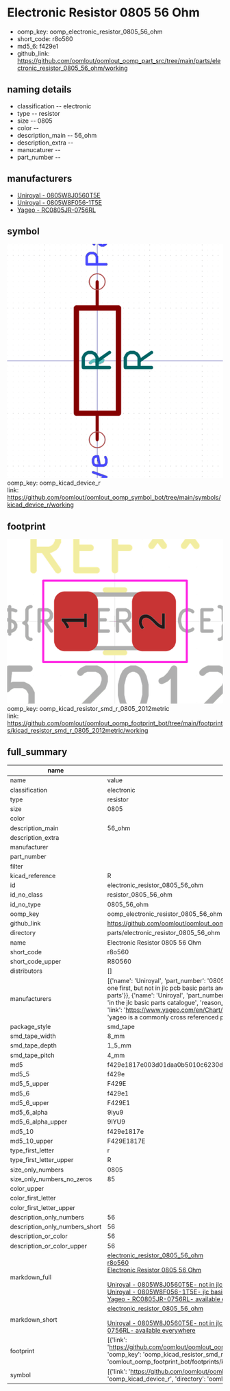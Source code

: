 # Electronic Resistor 0805 56 Ohm

  
* oomp_key: oomp_electronic_resistor_0805_56_ohm 
* short_code: r8o560
* md5_6: f429e1  
* github_link: https://github.com/oomlout/oomlout_oomp_part_src/tree/main/parts/electronic_resistor_0805_56_ohm/working  
## naming details
* classification -- electronic
* type -- resistor
* size -- 0805
* color -- 
* description_main -- 56_ohm
* description_extra -- 
* manucaturer -- 
* part_number -- 


## manufacturers
* [Uniroyal - 0805W8J0560T5E]()  
* [Uniroyal - 0805W8F056-1T5E]()  
* [Yageo - RC0805JR-0756RL](https://www.yageo.com/en/Chart/Download/pdf/RC0805JR-0756RL)  

## symbol

![](symbol/0/working/working_600.png)  
oomp_key: oomp_kicad_device_r  
link: https://github.com/oomlout/oomlout_oomp_symbol_bot/tree/main/symbols/kicad_device_r/working  

## footprint

![](footprint/0/working/working_600.png)  
oomp_key: oomp_kicad_resistor_smd_r_0805_2012metric  
link: https://github.com/oomlout/oomlout_oomp_footprint_bot/tree/main/footprints/kicad_resistor_smd_r_0805_2012metric/working  

## full_summary
| name | value | 
| --- | --- | 
| name | value | 
| classification | electronic | 
| type | resistor | 
| size | 0805 | 
| color |  | 
| description_main | 56_ohm | 
| description_extra |  | 
| manufacturer |  | 
| part_number |  | 
| filter |  | 
| kicad_reference | R | 
| id | electronic_resistor_0805_56_ohm | 
| id_no_class | resistor_0805_56_ohm | 
| id_no_type | 0805_56_ohm | 
| oomp_key | oomp_electronic_resistor_0805_56_ohm | 
| github_link | https://github.com/oomlout/oomlout_oomp_part_src/tree/main/parts/electronic_resistor_0805_56_ohm/working | 
| directory | parts/electronic_resistor_0805_56_ohm | 
| name | Electronic Resistor 0805 56 Ohm | 
| short_code | r8o560 | 
| short_code_upper | R8O560 | 
| distributors | [] | 
| manufacturers | [{'name': 'Uniroyal', 'part_number': '0805W8J0560T5E', 'link': '', 'id': 'manufacturer_uniroyal', 'note': {'reason': 'did this one first, but not in jlc pcb basic parts and 1 percent are and they are the same price', 'reason_short': 'not in jlc basic parts'}}, {'name': 'Uniroyal', 'part_number': '0805W8F056-1T5E', 'link': '', 'id': 'manufacturer_uniroyal', 'note': {'reason': 'in the jlc basic parts catalogue', 'reason_short': 'jlc basic part'}}, {'name': 'Yageo', 'part_number': 'RC0805JR-0756RL', 'link': 'https://www.yageo.com/en/Chart/Download/pdf/RC0805JR-0756RL', 'id': 'manufacturer_yageo', 'note': {'reason': 'yageo is a commonly cross referenced part number', 'reason_short': 'available everywhere'}}] | 
| package_style | smd_tape | 
| smd_tape_width | 8_mm | 
| smd_tape_depth | 1_5_mm | 
| smd_tape_pitch | 4_mm | 
| md5 | f429e1817e003d01daa0b5010c6230da | 
| md5_5 | f429e | 
| md5_5_upper | F429E | 
| md5_6 | f429e1 | 
| md5_6_upper | F429E1 | 
| md5_6_alpha | 9iyu9 | 
| md5_6_alpha_upper | 9IYU9 | 
| md5_10 | f429e1817e | 
| md5_10_upper | F429E1817E | 
| type_first_letter | r | 
| type_first_letter_upper | R | 
| size_only_numbers | 0805 | 
| size_only_numbers_no_zeros | 85 | 
| color_upper |  | 
| color_first_letter |  | 
| color_first_letter_upper |  | 
| description_only_numbers | 56 | 
| description_only_numbers_short | 56 | 
| description_or_color | 56 | 
| description_or_color_upper | 56 | 
| markdown_full | [electronic_resistor_0805_56_ohm](https://github.com/oomlout/oomlout_oomp_part_src/tree/main/parts/electronic_resistor_0805_56_ohm/working)<br>[r8o560](https://github.com/oomlout/oomlout_oomp_part_src/tree/main/parts/electronic_resistor_0805_56_ohm/working)<br>[Electronic Resistor 0805 56 Ohm](https://github.com/oomlout/oomlout_oomp_part_src/tree/main/parts/electronic_resistor_0805_56_ohm/working)<br><br>[Uniroyal - 0805W8J0560T5E- not in jlc basic parts]() [(L)  ](https://www.lcsc.com/search?q=0805W8J0560T5E)[(D)  ](https://www.digikey.com/en/products?keywords=0805W8J0560T5E)[(M)  ](https://www.mouser.com/Search/Refine?Keyword=0805W8J0560T5E)[(N)  ](https://www.newark.com/search?st=0805W8J0560T5E)[(SZ)  ](https://so.szlcsc.com/global.html?k=0805W8J0560T5E)<br>[Uniroyal - 0805W8F056-1T5E- jlc basic part]() [(L)  ](https://www.lcsc.com/search?q=0805W8F056-1T5E)[(D)  ](https://www.digikey.com/en/products?keywords=0805W8F056-1T5E)[(M)  ](https://www.mouser.com/Search/Refine?Keyword=0805W8F056-1T5E)[(N)  ](https://www.newark.com/search?st=0805W8F056-1T5E)[(SZ)  ](https://so.szlcsc.com/global.html?k=0805W8F056-1T5E)<br>[Yageo - RC0805JR-0756RL- available everywhere](https://www.yageo.com/en/Chart/Download/pdf/RC0805JR-0756RL) [(L)  ](https://www.lcsc.com/search?q=RC0805JR-0756RL)[(D)  ](https://www.digikey.com/en/products?keywords=RC0805JR-0756RL)[(M)  ](https://www.mouser.com/Search/Refine?Keyword=RC0805JR-0756RL)[(N)  ](https://www.newark.com/search?st=RC0805JR-0756RL)[(SZ)  ](https://so.szlcsc.com/global.html?k=RC0805JR-0756RL)<br> | 
| markdown_short | [electronic_resistor_0805_56_ohm](https://github.com/oomlout/oomlout_oomp_part_src/tree/main/parts/electronic_resistor_0805_56_ohm/working)<br><br>[Uniroyal - 0805W8J0560T5E- not in jlc basic parts]()[Uniroyal - 0805W8F056-1T5E- jlc basic part]()[Yageo - RC0805JR-0756RL- available everywhere](https://www.yageo.com/en/Chart/Download/pdf/RC0805JR-0756RL) | 
| footprint | [{'link': 'https://github.com/oomlout/oomlout_oomp_footprint_bot/tree/main/foootprntss/kicad_resistor_smd_r_0805_2012metric', 'oomp_key': 'oomp_kicad_resistor_smd_r_0805_2012metric', 'directory': 'oomlout_oomp_footprint_bot/footprints/kicad_resistor_smd_r_0805_2012metric//working/working.kicad_mod'}] | 
| symbol | [{'link': 'https://github.com/oomlout/oomlout_oomp_symbol_bot/tree/main/symbols/kicad_device_r', 'oomp_key': 'oomp_kicad_device_r', 'directory': 'oomlout_oomp_symbol_bot/symbols/kicad_device_r//working/working.kicad_sym'}] | 
